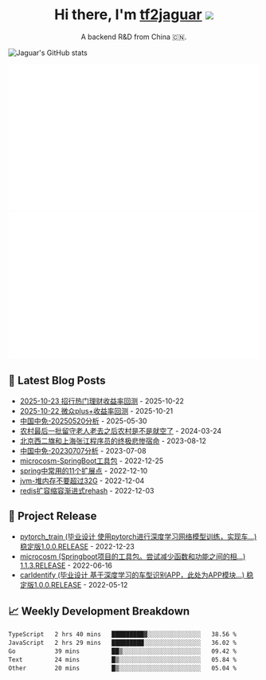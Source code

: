 <h1 align="center">Hi there, I'm <a href="https://tf2jaguar.github.io/" target="_blank">tf2jaguar</a> <img
src="https://github.com/blackcater/blackcater/raw/main/images/Hi.gif" height="32" /></h1>

<p align="center">A backend R&D from China 🇨🇳.</p>

<!-- github_readme_stats starts -->
![Jaguar's GitHub stats](https://github-readme-stats.vercel.app/api?username=tf2jaguar&count_private=true&show_icons=true&bg_color=30,e96443,904e95&icon_color=fff&&title_color=fff&text_color=fff)
<!-- github_readme_stats ends -->

<!-- custom_generate_github_stats starts -->
![](https://raw.githubusercontent.com/tf2jaguar/tf2jaguar/main/generated/overview.svg)
![](https://raw.githubusercontent.com/tf2jaguar/tf2jaguar/main/generated/languages.svg)
<!-- custom_generate_github_stats ends -->

## 📝 Latest Blog Posts

<!-- recent_blogs starts -->
* <a href='https://tf2jaguar.dpdns.org/cmb.html' target='_blank'>2025-10-23 招行热门理财收益率回测</a> - 2025-10-22
* <a href='https://tf2jaguar.dpdns.org/webank-plus.html' target='_blank'>2025-10-22 微众plus+收益率回测</a> - 2025-10-21
* <a href='https://tf2jaguar.dpdns.org/sh601888-20250520.html' target='_blank'>中国中免-20250520分析</a> - 2025-05-30
* <a href='https://tf2jaguar.dpdns.org/shanxi-rural-elderly-empty.html' target='_blank'>农村最后一批留守老人老去之后农村是不是就空了</a> - 2024-03-24
* <a href='https://tf2jaguar.dpdns.org/life-beijing-shanghai-programer.html' target='_blank'>北京西二旗和上海张江程序员的终极悲惨宿命</a> - 2023-08-12
* <a href='https://tf2jaguar.dpdns.org/sh601888-20230707.html' target='_blank'>中国中免-20230707分析</a> - 2023-07-08
* <a href='https://tf2jaguar.dpdns.org/project-microcosm.html' target='_blank'>microcosm-SpringBoot工具包</a> - 2022-12-25
* <a href='https://tf2jaguar.dpdns.org/srping-extension-point.html' target='_blank'>spring中常用的11个扩展点</a> - 2022-12-10
* <a href='https://tf2jaguar.dpdns.org/jvm-heap-size.html' target='_blank'>jvm-堆内存不要超过32G</a> - 2022-12-04
* <a href='https://tf2jaguar.dpdns.org/redis-progressive-rehash.html' target='_blank'>redis扩容缩容渐进式rehash</a> - 2022-12-03
<!-- recent_blogs ends -->

## 🎯 Project Release

<!-- github_recent_releases starts -->
* <a href='https://github.com/tf2jaguar/pytorch_train/releases/tag/1.0.0.RELEASE' target='_blank'>pytorch_train (毕业设计 使用pytorch进行深度学习网络模型训练，实现车...) 稳定版1.0.0.RELEASE</a> - 2022-12-23
* <a href='https://github.com/tf2jaguar/microcosm/releases/tag/1.1.3.RELEASE' target='_blank'>microcosm (Springboot项目的工具包。尝试减少函数和功能之间的相...) 1.1.3.RELEASE</a> - 2022-06-16
* <a href='https://github.com/tf2jaguar/carIdentify/releases/tag/1.0.0.RELEASE' target='_blank'>carIdentify (毕业设计 基于深度学习的车型识别APP，此处为APP模块...) 稳定版1.0.0.RELEASE</a> - 2022-05-12
<!-- github_recent_releases ends -->

## 📈 Weekly Development Breakdown

<!--START_SECTION:waka-->

```txt
TypeScript   2 hrs 40 mins   █████████▓░░░░░░░░░░░░░░░   38.56 %
JavaScript   2 hrs 29 mins   █████████░░░░░░░░░░░░░░░░   36.02 %
Go           39 mins         ██▒░░░░░░░░░░░░░░░░░░░░░░   09.42 %
Text         24 mins         █▒░░░░░░░░░░░░░░░░░░░░░░░   05.84 %
Other        20 mins         █▒░░░░░░░░░░░░░░░░░░░░░░░   05.04 %
```

<!--END_SECTION:waka-->
